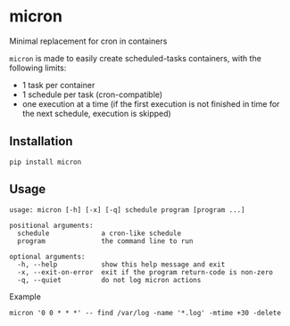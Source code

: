# micron

Minimal replacement for cron in containers

`micron` is made to easily create scheduled-tasks containers,
with the following limits:

- 1 task per container
- 1 schedule per task (cron-compatible)
- one execution at a time
  (if the first execution is not finished in time
  for the next schedule, execution is skipped)

## Installation

```
pip install micron
```

## Usage

```
usage: micron [-h] [-x] [-q] schedule program [program ...]

positional arguments:
  schedule             a cron-like schedule
  program              the command line to run

optional arguments:
  -h, --help           show this help message and exit
  -x, --exit-on-error  exit if the program return-code is non-zero
  -q, --quiet          do not log micron actions
```

Example

```
micron '0 0 * * *' -- find /var/log -name '*.log' -mtime +30 -delete
```
